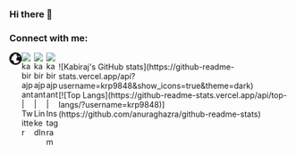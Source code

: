 ### Hi there 👋



### Connect with me:

[<img align="left" alt="kabirajpant website" width="22px" src="https://raw.githubusercontent.com/iconic/open-iconic/master/svg/globe.svg" />][website]
[<img align="left" alt="kabirajpant | Twitter" width="22px" src="https://cdn.jsdelivr.net/npm/simple-icons@v3/icons/twitter.svg" />][twitter]
[<img align="left" alt="kabirajpant | LinkedIn" width="22px" src="https://cdn.jsdelivr.net/npm/simple-icons@v3/icons/linkedin.svg" />][linkedin]
[<img align="left" alt="kabirajpant | Instagram" width="22px" src="https://cdn.jsdelivr.net/npm/simple-icons@v3/icons/instagram.svg" />][instagram]

<br />
![Kabiraj's GitHub stats](https://github-readme-stats.vercel.app/api?username=krp9848&show_icons=true&theme=dark)
<br />
[![Top Langs](https://github-readme-stats.vercel.app/api/top-langs/?username=krp9848)](https://github.com/anuraghazra/github-readme-stats)




[website]: https://krp9848.github.io/mywebsite/
[twitter]: https://twitter.com/pantkabiraj
[instagram]: https://www.instagram.com/kabirajpant/
[linkedin]: https://www.linkedin.com/in/kabi-raj-pant-173a2217b/

